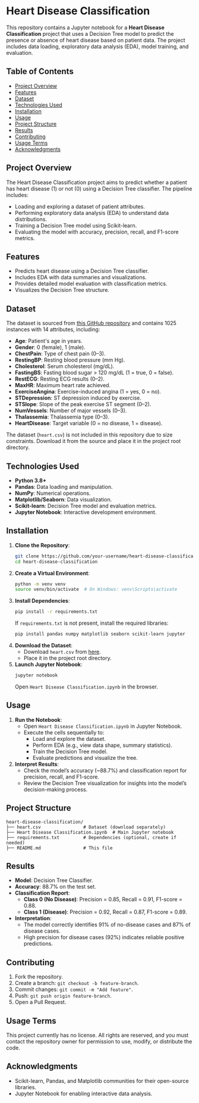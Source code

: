 # Heart Disease Classification

This repository contains a Jupyter notebook for a **Heart Disease Classification** project that uses a Decision Tree model to predict the presence or absence of heart disease based on patient data. The project includes data loading, exploratory data analysis (EDA), model training, and evaluation.

## Table of Contents
- [Project Overview](#project-overview)
- [Features](#features)
- [Dataset](#dataset)
- [Technologies Used](#technologies-used)
- [Installation](#installation)
- [Usage](#usage)
- [Project Structure](#project-structure)
- [Results](#results)
- [Contributing](#contributing)
- [Usage Terms](#usage-terms)
- [Acknowledgments](#acknowledgments)

## Project Overview
The Heart Disease Classification project aims to predict whether a patient has heart disease (1) or not (0) using a Decision Tree classifier. The pipeline includes:
- Loading and exploring a dataset of patient attributes.
- Performing exploratory data analysis (EDA) to understand data distributions.
- Training a Decision Tree model using Scikit-learn.
- Evaluating the model with accuracy, precision, recall, and F1-score metrics.

## Features
- Predicts heart disease using a Decision Tree classifier.
- Includes EDA with data summaries and visualizations.
- Provides detailed model evaluation with classification metrics.
- Visualizes the Decision Tree structure.

## Dataset
The dataset is sourced from [this GitHub repository](https://github.com/PrathamSahani/heart-diseasses-prediction/blob/main/Heart/heart.csv) and contains 1025 instances with 14 attributes, including:
- **Age**: Patient's age in years.
- **Gender**: 0 (female), 1 (male).
- **ChestPain**: Type of chest pain (0–3).
- **RestingBP**: Resting blood pressure (mm Hg).
- **Cholesterol**: Serum cholesterol (mg/dL).
- **FastingBS**: Fasting blood sugar > 120 mg/dL (1 = true, 0 = false).
- **RestECG**: Resting ECG results (0–2).
- **MaxHR**: Maximum heart rate achieved.
- **ExerciseAngina**: Exercise-induced angina (1 = yes, 0 = no).
- **STDepression**: ST depression induced by exercise.
- **STSlope**: Slope of the peak exercise ST segment (0–2).
- **NumVessels**: Number of major vessels (0–3).
- **Thalassemia**: Thalassemia type (0–3).
- **HeartDisease**: Target variable (0 = no disease, 1 = disease).

The dataset (`heart.csv`) is not included in this repository due to size constraints. Download it from the source and place it in the project root directory.

## Technologies Used
- **Python 3.8+**
- **Pandas**: Data loading and manipulation.
- **NumPy**: Numerical operations.
- **Matplotlib/Seaborn**: Data visualization.
- **Scikit-learn**: Decision Tree model and evaluation metrics.
- **Jupyter Notebook**: Interactive development environment.

## Installation
1. **Clone the Repository**:
   ```bash
   git clone https://github.com/your-username/heart-disease-classification.git
   cd heart-disease-classification
   ```
2. **Create a Virtual Environment**:
   ```bash
   python -m venv venv
   source venv/bin/activate  # On Windows: venv\Scripts\activate
   ```
3. **Install Dependencies**:
   ```bash
   pip install -r requirements.txt
   ```
   If `requirements.txt` is not present, install the required libraries:
   ```bash
   pip install pandas numpy matplotlib seaborn scikit-learn jupyter
   ```
4. **Download the Dataset**:
   - Download `heart.csv` from [here](https://github.com/PrathamSahani/heart-diseasses-prediction/blob/main/Heart/heart.csv).
   - Place it in the project root directory.
5. **Launch Jupyter Notebook**:
   ```bash
   jupyter notebook
   ```
   Open `Heart Disease Classification.ipynb` in the browser.

## Usage
1. **Run the Notebook**:
   - Open `Heart Disease Classification.ipynb` in Jupyter Notebook.
   - Execute the cells sequentially to:
     - Load and explore the dataset.
     - Perform EDA (e.g., view data shape, summary statistics).
     - Train the Decision Tree model.
     - Evaluate predictions and visualize the tree.
2. **Interpret Results**:
   - Check the model’s accuracy (~88.7%) and classification report for precision, recall, and F1-score.
   - Review the Decision Tree visualization for insights into the model’s decision-making process.

## Project Structure
```
heart-disease-classification/
├── heart.csv                # Dataset (download separately)
├── Heart Disease Classification.ipynb  # Main Jupyter notebook
├── requirements.txt         # Dependencies (optional, create if needed)
├── README.md                # This file
```

## Results
- **Model**: Decision Tree Classifier.
- **Accuracy**: 88.7% on the test set.
- **Classification Report**:
  - **Class 0 (No Disease)**: Precision = 0.85, Recall = 0.91, F1-score = 0.88.
  - **Class 1 (Disease)**: Precision = 0.92, Recall = 0.87, F1-score = 0.89.
- **Interpretation**:
  - The model correctly identifies 91% of no-disease cases and 87% of disease cases.
  - High precision for disease cases (92%) indicates reliable positive predictions.

## Contributing
1. Fork the repository.
2. Create a branch: `git checkout -b feature-branch`.
3. Commit changes: `git commit -m "Add feature"`.
4. Push: `git push origin feature-branch`.
5. Open a Pull Request.

## Usage Terms
This project currently has no license. All rights are reserved, and you must contact the repository owner for permission to use, modify, or distribute the code.

## Acknowledgments
- Scikit-learn, Pandas, and Matplotlib communities for their open-source libraries.
- Jupyter Notebook for enabling interactive data analysis.
